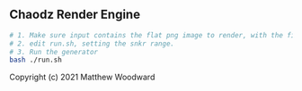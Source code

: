 ## Chaodz Render Engine

```sh
# 1. Make sure input contains the flat png image to render, with the filename as [number].png.
# 2. edit run.sh, setting the snkr range.
# 3. Run the generator
bash ./run.sh

```

Copyright (c) 2021 Matthew Woodward
